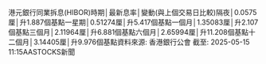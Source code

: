 港元銀行同業拆息(HIBOR)時期│最新息率│變動(與上個交易日比較)隔夜│0.0575厘│升1.887個基點一星期│0.51274厘│升5.417個基點一個月│1.35083厘│升2.107個基點三個月│2.11964厘│升6.881個基點六個月│2.65994厘│升11.208個基點十二個月│3.14405厘│升9.976個基點資料來源: 香港銀行公會  截至: 2025-05-15 11:15AASTOCKS新聞